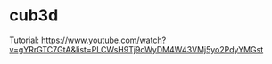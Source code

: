 # cub3d

Tutorial: https://www.youtube.com/watch?v=gYRrGTC7GtA&list=PLCWsH9Tj9oWyDM4W43VMj5yo2PdyYMGst
